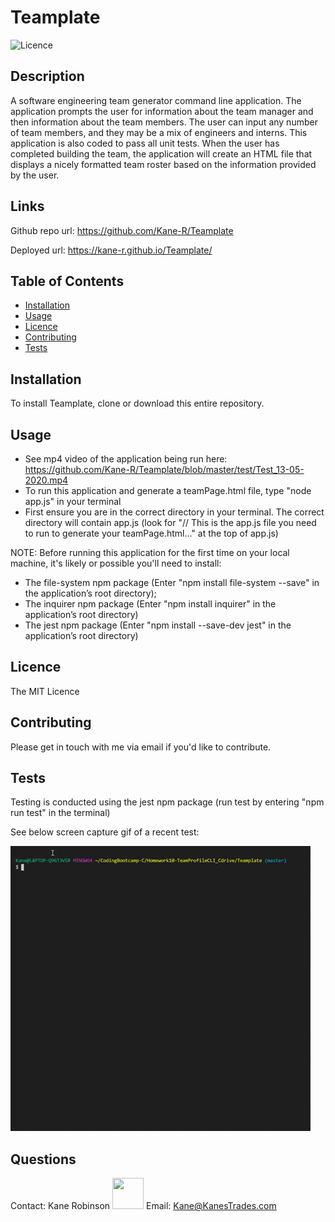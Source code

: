 # Teamplate
 

![Licence](https://img.shields.io/static/v1?label=Licence&message=MIT%20License&color=blue)

## Description  
A software engineering team generator command line application. The application prompts the user for information about the team manager and then information about the team members. The user can input any number of team members, and they may be a mix of engineers and interns. This application is also coded to pass all unit tests. When the user has completed building the team, the application will create an HTML file that displays a nicely formatted team roster based on the information provided by the user. 

## Links  
Github repo url: https://github.com/Kane-R/Teamplate

 Deployed url: https://kane-r.github.io/Teamplate/ 
 
## Table of Contents  

 * [Installation](#installation)
 * [Usage](#usage)
 * [Licence](#licence)
 * [Contributing](#contributing)
 * [Tests](#tests) 

## Installation <a name="installation"></a>
To install Teamplate, clone or download this entire repository. 

## Usage <a name="usage"></a>
- See mp4 video of the application being run here: https://github.com/Kane-R/Teamplate/blob/master/test/Test_13-05-2020.mp4
- To run this application and generate a teamPage.html file, type "node app.js" in your terminal
- First ensure you are in the correct directory in your terminal. The correct directory will contain app.js (look for "// This is the app.js file you need to run to generate your teamPage.html..." at the top of app.js)

NOTE: Before running this application for the first time on your local machine, it's likely or possible you'll need to install:
- The file-system npm package (Enter "npm install file-system --save" in the application’s root directory);
- The inquirer npm package (Enter "npm install inquirer" in the application’s root directory)
- The jest npm package (Enter "npm install --save-dev jest" in the application’s root directory)

## Licence <a name="licence"></a>
The MIT Licence

## Contributing <a name="contributing"></a> 
Please get in touch with me via email if you'd like to contribute.

## Tests <a name="tests"></a>
Testing is conducted using the jest npm package (run test by entering "npm run test" in the terminal)

See below screen capture gif of a recent test:

![](/test/test_13-05-2020.gif)

## Questions <a name="questions"></a> 
Contact: Kane Robinson <img src="https://avatars2.githubusercontent.com/u/60692868?v=4" width="50" height="50"></img> 
 Email: Kane@KanesTrades.com 
